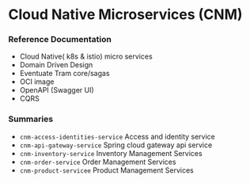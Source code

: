 # Cloud Native Microservices (CNM)

### Reference Documentation

* Cloud Native( k8s & istio) micro services
* Domain Driven Design
* Eventuate Tram core/sagas
* OCI image
* OpenAPI (Swagger UI)
* CQRS

### Summaries

* `cnm-access-identities-service` Access and identity service
* `cnm-api-gateway-service`  Spring cloud gateway api service
* `cnm-inventory-service` Inventory Management Services
* `cnm-order-service` Order Management Services
* `cnm-product-servicee` Product Management Services

